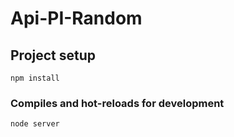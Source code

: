 # Api-PI-Random

## Project setup
```
npm install
```

### Compiles and hot-reloads for development
```
node server
